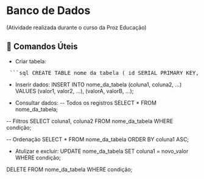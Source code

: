 # Banco de Dados
(Atividade realizada durante o curso da Proz Educação)

## 🚀 Comandos Úteis
- Criar tabela:
<pre> ```sql CREATE TABLE nome_da_tabela ( id SERIAL PRIMARY KEY, coluna1 TIPO [restrições], coluna2 TIPO [restrições], ... ); ``` </pre>

- Inserir dados:
INSERT INTO nome_da_tabela (coluna1, coluna2, ...)
VALUES
  (valor1, valor2, ...),
  (valorA, valorB, ...);

- Consultar dados:
-- Todos os registros
SELECT * FROM nome_da_tabela;

-- Filtros
SELECT coluna1, coluna2
FROM nome_da_tabela
WHERE condição;

-- Ordenação
SELECT *
FROM nome_da_tabela
ORDER BY coluna1 ASC;

- Atulizar e excluir:
UPDATE nome_da_tabela
SET coluna1 = novo_valor
WHERE condição;

DELETE FROM nome_da_tabela
WHERE condição;

